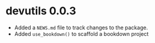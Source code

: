 # devutils 0.0.3

* Added a `NEWS.md` file to track changes to the package.
* Added `use_bookdown()` to scaffold a bookdown project




